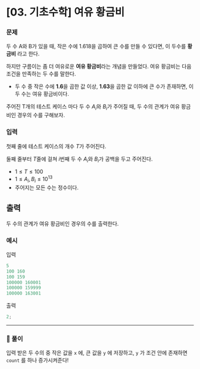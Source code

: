 # [03. 기초수학] 여유 황금비

### 문제

두 수 A와 B가 있을 때, 작은 수에 1.618을 곱하여 큰 수를 만들 수 있다면, 이 두수를 **황금비** 라고 한다.

하지만 구름이는 좀 더 여유로운 **여유 황금비**라는 개념을 만들었다. 여유 황금비는 다음 조건을 만족하는 두 수를 말한다.

- 두 수 중 작은 수에 **1.6**을 곱한 값 이상, **1.63**을 곱한 값 이하에 큰 수가 존재하면, 이 두 수는 여유 황금비이다.

주어진 T개의 테스트 케이스 마다 두 수 $A_i$와 $B_i$가 주어질 때, 두 수의 관계가 여유 황금비인 경우의 수를 구해보자.

### 입력

첫째 줄에 테스트 케이스의 개수 $T$가 주어진다.

둘째 줄부터 $T$줄에 걸쳐 $i$번째 두 수 $A_i$와 $B_i$가 공백을 두고 주어진다.

- $1 \le T \le 100$
- $1 \le A_i, B_i \le 10^{13}$
- 주어지는 모든 수는 정수이다.

## 출력

두 수의 관계가 여유 황금비인 경우의 수를 출력한다.

### 예시

입력

```jsx
5
100 160
100 159
100000 160001
100000 159999
100000 163001
```

출력

```jsx
2;
```

---

### 🤧 풀이

입력 받은 두 수의 중 작은 값을 `x` 에, 큰 값을 `y` 에 저장하고, `y` 가 조건 안에 존재하면 `count` 를 하나 증가시켜준다!

